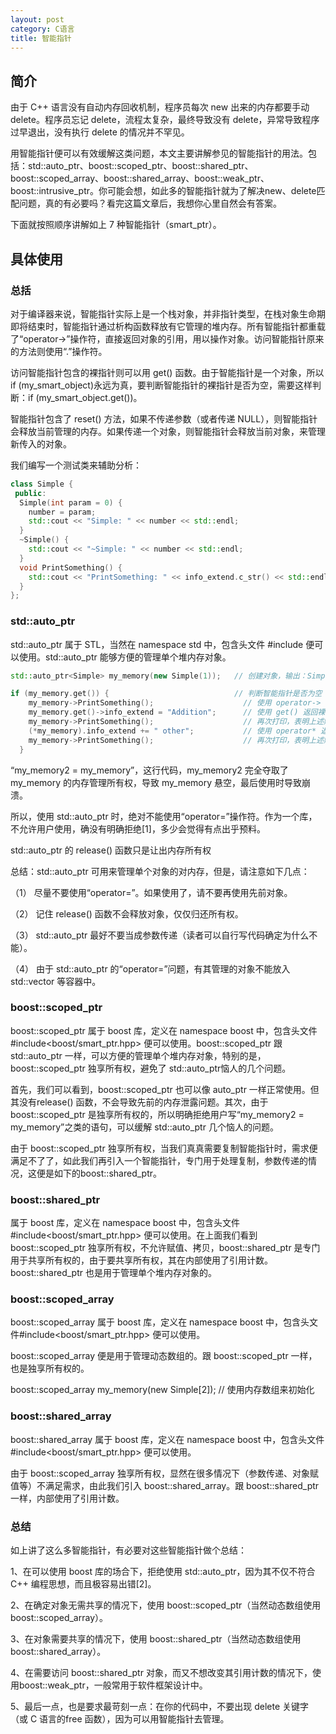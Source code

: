 ```yaml
---
layout: post
category: C语言
title: 智能指针
---
```


## 简介
由于 C++ 语言没有自动内存回收机制，程序员每次 new 出来的内存都要手动 delete。程序员忘记 delete，流程太复杂，最终导致没有 delete，异常导致程序过早退出，没有执行 delete 的情况并不罕见。

用智能指针便可以有效缓解这类问题，本文主要讲解参见的智能指针的用法。包括：std::auto_ptr、boost::scoped_ptr、boost::shared_ptr、boost::scoped_array、boost::shared_array、boost::weak_ptr、boost::intrusive_ptr。你可能会想，如此多的智能指针就为了解决new、delete匹配问题，真的有必要吗？看完这篇文章后，我想你心里自然会有答案。

下面就按照顺序讲解如上 7 种智能指针（smart_ptr）。

## 具体使用
### 总括

对于编译器来说，智能指针实际上是一个栈对象，并非指针类型，在栈对象生命期即将结束时，智能指针通过析构函数释放有它管理的堆内存。所有智能指针都重载了“operator->”操作符，直接返回对象的引用，用以操作对象。访问智能指针原来的方法则使用“.”操作符。

访问智能指针包含的裸指针则可以用 get() 函数。由于智能指针是一个对象，所以if (my_smart_object)永远为真，要判断智能指针的裸指针是否为空，需要这样判断：if (my_smart_object.get())。

智能指针包含了 reset() 方法，如果不传递参数（或者传递 NULL），则智能指针会释放当前管理的内存。如果传递一个对象，则智能指针会释放当前对象，来管理新传入的对象。

我们编写一个测试类来辅助分析：
```c++
class Simple {
 public:
  Simple(int param = 0) {
    number = param;
    std::cout << "Simple: " << number << std::endl; 
  }
  ~Simple() {
    std::cout << "~Simple: " << number << std::endl;
  }
  void PrintSomething() {
    std::cout << "PrintSomething: " << info_extend.c_str() << std::endl;
  }
};
```

### std::auto_ptr

std::auto_ptr 属于 STL，当然在 namespace std 中，包含头文件 #include<memory> 便可以使用。std::auto_ptr 能够方便的管理单个堆内存对象。

```c++
std::auto_ptr<Simple> my_memory(new Simple(1));   // 创建对象，输出：Simple：1

if (my_memory.get()) {                            // 判断智能指针是否为空
    my_memory->PrintSomething();                    // 使用 operator-> 调用智能指针对象中的函数
    my_memory.get()->info_extend = "Addition";      // 使用 get() 返回裸指针，然后给内部对象赋值
    my_memory->PrintSomething();                    // 再次打印，表明上述赋值成功
    (*my_memory).info_extend += " other";           // 使用 operator* 返回智能指针内部对象，然后用“.”调用智能指针对象中的函数
    my_memory->PrintSomething();                    // 再次打印，表明上述赋值成功
  }
```

“my_memory2 = my_memory”，这行代码，my_memory2 完全夺取了 my_memory 的内存管理所有权，导致 my_memory 悬空，最后使用时导致崩溃。

所以，使用 std::auto_ptr 时，绝对不能使用“operator=”操作符。作为一个库，不允许用户使用，确没有明确拒绝[1]，多少会觉得有点出乎预料。

std::auto_ptr 的 release() 函数只是让出内存所有权

总结：std::auto_ptr 可用来管理单个对象的对内存，但是，请注意如下几点：

（1）    尽量不要使用“operator=”。如果使用了，请不要再使用先前对象。

（2）    记住 release() 函数不会释放对象，仅仅归还所有权。

（3）    std::auto_ptr 最好不要当成参数传递（读者可以自行写代码确定为什么不能）。

（4）    由于 std::auto_ptr 的“operator=”问题，有其管理的对象不能放入 std::vector 等容器中。

### boost::scoped_ptr
boost::scoped_ptr 属于 boost 库，定义在 namespace boost 中，包含头文件#include<boost/smart_ptr.hpp> 便可以使用。boost::scoped_ptr 跟 std::auto_ptr 一样，可以方便的管理单个堆内存对象，特别的是，boost::scoped_ptr 独享所有权，避免了 std::auto_ptr恼人的几个问题。

首先，我们可以看到，boost::scoped_ptr 也可以像 auto_ptr 一样正常使用。但其没有release() 函数，不会导致先前的内存泄露问题。其次，由于 boost::scoped_ptr 是独享所有权的，所以明确拒绝用户写“my_memory2 = my_memory”之类的语句，可以缓解 std::auto_ptr 几个恼人的问题。

由于 boost::scoped_ptr 独享所有权，当我们真真需要复制智能指针时，需求便满足不了了，如此我们再引入一个智能指针，专门用于处理复制，参数传递的情况，这便是如下的boost::shared_ptr。

### boost::shared_ptr 
属于 boost 库，定义在 namespace boost 中，包含头文件#include<boost/smart_ptr.hpp> 便可以使用。在上面我们看到 boost::scoped_ptr 独享所有权，不允许赋值、拷贝，boost::shared_ptr 是专门用于共享所有权的，由于要共享所有权，其在内部使用了引用计数。boost::shared_ptr 也是用于管理单个堆内存对象的。

### boost::scoped_array

boost::scoped_array 属于 boost 库，定义在 namespace boost 中，包含头文件#include<boost/smart_ptr.hpp> 便可以使用。

boost::scoped_array 便是用于管理动态数组的。跟 boost::scoped_ptr 一样，也是独享所有权的。

boost::scoped_array<Simple> my_memory(new Simple[2]); // 使用内存数组来初始化

### boost::shared_array

boost::shared_array 属于 boost 库，定义在 namespace boost 中，包含头文件#include<boost/smart_ptr.hpp> 便可以使用。

由于 boost::scoped_array 独享所有权，显然在很多情况下（参数传递、对象赋值等）不满足需求，由此我们引入 boost::shared_array。跟 boost::shared_ptr 一样，内部使用了引用计数。

### 总结
如上讲了这么多智能指针，有必要对这些智能指针做个总结：

1、在可以使用 boost 库的场合下，拒绝使用 std::auto_ptr，因为其不仅不符合 C++ 编程思想，而且极容易出错[2]。

2、在确定对象无需共享的情况下，使用 boost::scoped_ptr（当然动态数组使用boost::scoped_array）。

3、在对象需要共享的情况下，使用 boost::shared_ptr（当然动态数组使用boost::shared_array）。

4、在需要访问 boost::shared_ptr 对象，而又不想改变其引用计数的情况下，使用boost::weak_ptr，一般常用于软件框架设计中。

5、最后一点，也是要求最苛刻一点：在你的代码中，不要出现 delete 关键字（或 C 语言的free 函数），因为可以用智能指针去管理。